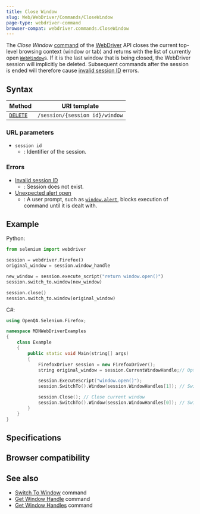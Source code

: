 ```yaml
---
title: Close Window
slug: Web/WebDriver/Commands/CloseWindow
page-type: webdriver-command
browser-compat: webdriver.commands.CloseWindow
---
```




The _Close Window_ [command](/Web/WebDriver/Command) of the [WebDriver](/Web/WebDriver) API closes the current top-level browsing context (window or tab) and returns with the list of currently open [`WebWindow`](/Web/WebDriver/WebWindow)s. If it is the last window that is being closed, the WebDriver session will implicitly be deleted. Subsequent commands after the session is ended will therefore cause [invalid session ID](/Web/WebDriver/Errors/InvalidSessionID) errors.

## Syntax

| Method                                          | URI template                   |
| ----------------------------------------------- | ------------------------------ |
| [`DELETE`](/Web/HTTP/Methods/DELETE) | `/session/{session id}/window` |

### URL parameters

- `session id`
  - : Identifier of the session.

### Errors

- [Invalid session ID](/Web/WebDriver/Errors/InvalidSessionID)
  - : Session does not exist.
- [Unexpected alert open](/Web/WebDriver/Errors/UnexpectedAlertOpen)
  - : A user prompt, such as [`window.alert`](/Web/API/Window/alert), blocks execution of command until it is dealt with.

## Example

Python:

```python
from selenium import webdriver

session = webdriver.Firefox()
original_window = session.window_handle

new_window = session.execute_script("return window.open()")
session.switch_to.window(new_window)

session.close()
session.switch_to.window(original_window)
```

C#:

```cpp
using OpenQA.Selenium.Firefox;

namespace MDNWebDriverExamples
{
    class Example
    {
        public static void Main(string[] args)
        {
            FirefoxDriver session = new FirefoxDriver();
            string original_window = session.CurrentWindowHandle;// Optional if you want to store the handle in a variable

            session.ExecuteScript("window.open()");
            session.SwitchTo().Window(session.WindowHandles[1]); // Switch to the second window

            session.Close(); // Close current window
            session.SwitchTo().Window(session.WindowHandles[0]); // Switch back to the first window
        }
    }
}
```

## Specifications



## Browser compatibility



## See also

- [Switch To Window](/Web/WebDriver/Commands/SwitchToWindow) command
- [Get Window Handle](/Web/WebDriver/Commands/GetWindowHandle) command
- [Get Window Handles](/Web/WebDriver/Commands/GetWindowHandles) command
